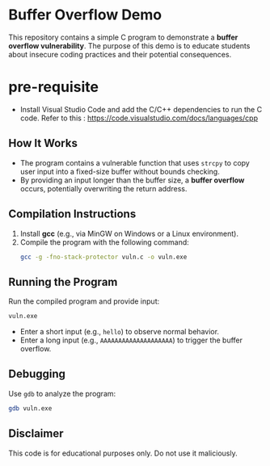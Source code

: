 # Buffer Overflow Demo

This repository contains a simple C program to demonstrate a **buffer overflow vulnerability**. The purpose of this demo is to educate students about insecure coding practices and their potential consequences.

# pre-requisite
- Install Visual Studio Code and add the C/C++ dependencies to run the C code. Refer to this : https://code.visualstudio.com/docs/languages/cpp

## How It Works

- The program contains a vulnerable function that uses `strcpy` to copy user input into a fixed-size buffer without bounds checking.
- By providing an input longer than the buffer size, a **buffer overflow** occurs, potentially overwriting the return address.

## Compilation Instructions

1. Install **gcc** (e.g., via MinGW on Windows or a Linux environment).
2. Compile the program with the following command:
   ```bash
   gcc -g -fno-stack-protector vuln.c -o vuln.exe
   ```

## Running the Program

Run the compiled program and provide input:
```bash
vuln.exe
```

- Enter a short input (e.g., `hello`) to observe normal behavior.
- Enter a long input (e.g., `AAAAAAAAAAAAAAAAAAAA`) to trigger the buffer overflow.

## Debugging

Use `gdb` to analyze the program:
```bash
gdb vuln.exe
```

## Disclaimer

This code is for educational purposes only. Do not use it maliciously.
